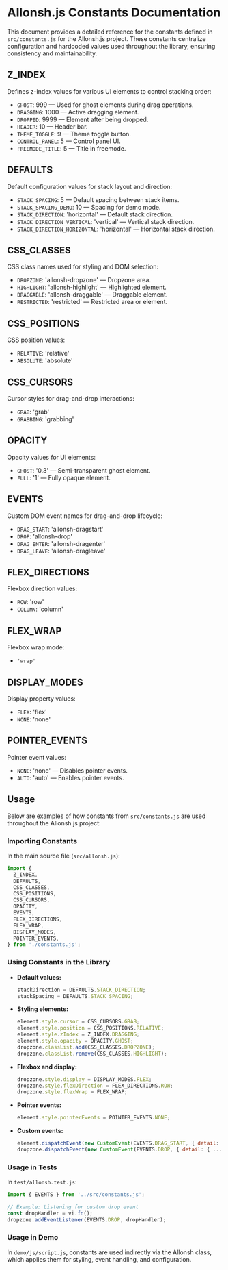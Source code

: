 # Allonsh.js Constants Documentation

This document provides a detailed reference for the constants defined in `src/constants.js` for the Allonsh.js project. These constants centralize configuration and hardcoded values used throughout the library, ensuring consistency and maintainability.

## Z_INDEX

Defines z-index values for various UI elements to control stacking order:

- `GHOST`: 999 — Used for ghost elements during drag operations.
- `DRAGGING`: 1000 — Active dragging element.
- `DROPPED`: 9999 — Element after being dropped.
- `HEADER`: 10 — Header bar.
- `THEME_TOGGLE`: 9 — Theme toggle button.
- `CONTROL_PANEL`: 5 — Control panel UI.
- `FREEMODE_TITLE`: 5 — Title in freemode.

## DEFAULTS

Default configuration values for stack layout and direction:

- `STACK_SPACING`: 5 — Default spacing between stack items.
- `STACK_SPACING_DEMO`: 10 — Spacing for demo mode.
- `STACK_DIRECTION`: 'horizontal' — Default stack direction.
- `STACK_DIRECTION_VERTICAL`: 'vertical' — Vertical stack direction.
- `STACK_DIRECTION_HORIZONTAL`: 'horizontal' — Horizontal stack direction.

## CSS_CLASSES

CSS class names used for styling and DOM selection:

- `DROPZONE`: 'allonsh-dropzone' — Dropzone area.
- `HIGHLIGHT`: 'allonsh-highlight' — Highlighted element.
- `DRAGGABLE`: 'allonsh-draggable' — Draggable element.
- `RESTRICTED`: 'restricted' — Restricted area or element.

## CSS_POSITIONS

CSS position values:

- `RELATIVE`: 'relative'
- `ABSOLUTE`: 'absolute'

## CSS_CURSORS

Cursor styles for drag-and-drop interactions:

- `GRAB`: 'grab'
- `GRABBING`: 'grabbing'

## OPACITY

Opacity values for UI elements:

- `GHOST`: '0.3' — Semi-transparent ghost element.
- `FULL`: '1' — Fully opaque element.

## EVENTS

Custom DOM event names for drag-and-drop lifecycle:

- `DRAG_START`: 'allonsh-dragstart'
- `DROP`: 'allonsh-drop'
- `DRAG_ENTER`: 'allonsh-dragenter'
- `DRAG_LEAVE`: 'allonsh-dragleave'

## FLEX_DIRECTIONS

Flexbox direction values:

- `ROW`: 'row'
- `COLUMN`: 'column'

## FLEX_WRAP

Flexbox wrap mode:

- `'wrap'`

## DISPLAY_MODES

Display property values:

- `FLEX`: 'flex'
- `NONE`: 'none'

## POINTER_EVENTS

Pointer event values:

- `NONE`: 'none' — Disables pointer events.
- `AUTO`: 'auto' — Enables pointer events.

## Usage

Below are examples of how constants from `src/constants.js` are used throughout the Allonsh.js project:

### Importing Constants

In the main source file (`src/allonsh.js`):

```js
import {
  Z_INDEX,
  DEFAULTS,
  CSS_CLASSES,
  CSS_POSITIONS,
  CSS_CURSORS,
  OPACITY,
  EVENTS,
  FLEX_DIRECTIONS,
  FLEX_WRAP,
  DISPLAY_MODES,
  POINTER_EVENTS,
} from './constants.js';
```

### Using Constants in the Library

- **Default values:**
  ```js
  stackDirection = DEFAULTS.STACK_DIRECTION;
  stackSpacing = DEFAULTS.STACK_SPACING;
  ```
- **Styling elements:**
  ```js
  element.style.cursor = CSS_CURSORS.GRAB;
  element.style.position = CSS_POSITIONS.RELATIVE;
  element.style.zIndex = Z_INDEX.DRAGGING;
  element.style.opacity = OPACITY.GHOST;
  dropzone.classList.add(CSS_CLASSES.DROPZONE);
  dropzone.classList.remove(CSS_CLASSES.HIGHLIGHT);
  ```
- **Flexbox and display:**
  ```js
  dropzone.style.display = DISPLAY_MODES.FLEX;
  dropzone.style.flexDirection = FLEX_DIRECTIONS.ROW;
  dropzone.style.flexWrap = FLEX_WRAP;
  ```
- **Pointer events:**
  ```js
  element.style.pointerEvents = POINTER_EVENTS.NONE;
  ```
- **Custom events:**
  ```js
  element.dispatchEvent(new CustomEvent(EVENTS.DRAG_START, { detail: { ... } }));
  dropzone.dispatchEvent(new CustomEvent(EVENTS.DROP, { detail: { ... } }));
  ```

### Usage in Tests

In `test/allonsh.test.js`:

```js
import { EVENTS } from '../src/constants.js';

// Example: Listening for custom drop event
const dropHandler = vi.fn();
dropzone.addEventListener(EVENTS.DROP, dropHandler);
```

### Usage in Demo

In `demo/js/script.js`, constants are used indirectly via the Allonsh class, which applies them for styling, event handling, and configuration.
